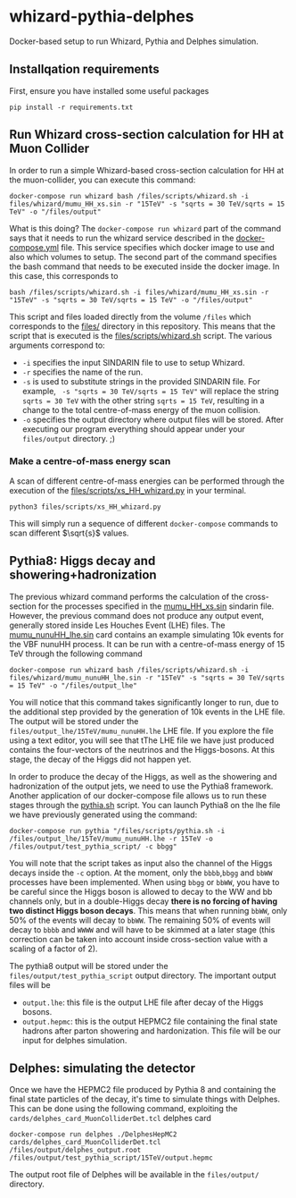 # whizard-pythia-delphes
Docker-based setup to run Whizard, Pythia and Delphes simulation.

## Installqation requirements
First, ensure you have installed some useful packages
```
pip install -r requirements.txt
```
## Run Whizard cross-section calculation for HH at Muon Collider
In order to run a simple Whizard-based cross-section calculation for HH at the muon-collider, you can execute this command:
```
docker-compose run whizard bash /files/scripts/whizard.sh -i files/whizard/mumu_HH_xs.sin -r "15TeV" -s "sqrts = 30 TeV/sqrts = 15 TeV" -o "/files/output"
```
What is this doing? The `docker-compose run whizard` part of the command says that it needs to run the whizard service described in the [docker-compose.yml](docker-compose.yml) file. This service specifies which docker image to use and also which volumes to setup. The second part of the command specifies the bash command that needs to be executed inside the docker image. In this case, this corresponds to
```
bash /files/scripts/whizard.sh -i files/whizard/mumu_HH_xs.sin -r "15TeV" -s "sqrts = 30 TeV/sqrts = 15 TeV" -o "/files/output"
```
This script and files loaded directly from the volume `/files` which corresponds to the [files/](files/) directory in this repository. This means that the script that is executed is the [files/scripts/whizard.sh](files/scripts/whizard.sh) script. The various arguments correspond to:
  
- `-i` specifies the input SINDARIN file to use to setup Whizard.
- `-r` specifies the name of the run.
- `-s` is used to substitute strings in the provided SINDARIN file. For example, ` -s "sqrts = 30 TeV/sqrts = 15 TeV"` will replace the string `sqrts = 30 TeV` with the other string `sqrts = 15 TeV`, resulting in a change to the total centre-of-mass energy of the muon collision.
- `-o` specifies the output directory where output files will be stored. After executing our program everything should appear under your `files/output` directory. ;)

### Make a centre-of-mass energy scan
A scan of different centre-of-mass energies can be performed through the execution of the [files/scripts/xs_HH_whizard.py](files/scripts/xs_HH_whizard.py) in your terminal. 
```
python3 files/scripts/xs_HH_whizard.py
```
This will simply run a sequence of different `docker-compose` commands to scan different $\sqrt{s}$ values.

## Pythia8: Higgs decay and showering+hadronization
The previous whizard command performs the calculation of the cross-section for the processes specified in the [mumu_HH_xs.sin](files/whizard/mumu_HH_xs.sin) sindarin file. However, the previous command does not produce any output event, generally stored inside Les Houches Event (LHE) files. The [mumu_nunuHH_lhe.sin](files/whizard/mumu_nunuHH_lhe.sin) card contains an example simulating 10k events for the VBF nunuHH process. It can be run with a centre-of-mass energy of 15 TeV through the following command
```
docker-compose run whizard bash /files/scripts/whizard.sh -i files/whizard/mumu_nunuHH_lhe.sin -r "15TeV" -s "sqrts = 30 TeV/sqrts = 15 TeV" -o "/files/output_lhe"
```
You will notice that this command takes significantly longer to run, due to the additional step provided by the generation of 10k events in the LHE file. The output will be stored under the `files/output_lhe/15TeV/mumu_nunuHH.lhe` LHE file. If you explore the file using a text editor, you will see that tThe LHE file we have just produced contains the four-vectors of the neutrinos and the Higgs-bosons. At this stage, the decay of the Higgs did not happen yet.


In order to produce the decay of the Higgs, as well as the showering and hadronization of the output jets, we need to use the Pythia8 framework. Another application of our docker-compose file allows us to run these stages through the [pythia.sh](files/scripts/pythia.sh) script. You can launch Pythia8 on the lhe file we have previously generated using the command: 

```
docker-compose run pythia "/files/scripts/pythia.sh -i /files/output_lhe/15TeV/mumu_nunuHH.lhe -r 15TeV -o /files/output/test_pythia_script/ -c bbgg"
```
You will note that the script takes as input also the channel of the Higgs decays inside the `-c` option. At the moment, only the `bbbb`,`bbgg` and `bbWW` processes have been implemented. When using `bbgg` or `bbWW`, you have to be careful since the Higgs boson is allowed to decay to the WW and bb channels only, but in a double-Higgs decay **there is no forcing of having two distinct Higgs boson decays**. This means that when running `bbWW`, only 50% of the events will decay to `bbWW`. The remaining 50% of events will decay to `bbbb` and `WWWW` and will have to be skimmed at a later stage (this correction can be taken into account inside cross-section value with a scaling of a factor of 2).

The pythia8 output will be stored under the `files/output/test_pythia_script` output directory. The important output files will be
- `output.lhe`: this file is the output LHE file after decay of the Higgs bosons.
- `output.hepmc`: this is the output HEPMC2 file containing the final state hadrons after parton showering and hardonization. This file will be our input for delphes simulation.

## Delphes: simulating the detector
Once we have the HEPMC2 file produced by Pythia 8 and containing the final state particles of the decay, it's time to simulate things with Delphes. This can be done using the following command, exploiting the `cards/delphes_card_MuonColliderDet.tcl` delphes card

```
docker-compose run delphes ./DelphesHepMC2 cards/delphes_card_MuonColliderDet.tcl /files/output/delphes_output.root /files/output/test_pythia_script/15TeV/output.hepmc
```
The output root file of Delphes will be available in the `files/output/` directory.